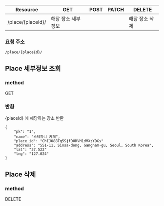 Resource | GET | POST | PATCH | DELETE | 
--- | --- | --- | --- | --- |
/place/{placeId}/ | 해당 장소 세부정보 |  |  | 해당 장소 삭제 |

### 요청 주소
`/place/{placeId}/`


## Place 세부정보 조회

### method
GET

### 반환
{placeId} 에 해당하는 장소 반환

```
{
    "pk": "1",
    "name": "스테파니 카페",
    "place_id": "ChIJO88Tq5SjfDURVM1dMXzYDGs"
    "address": "551-11, Sinsa-dong, Gangnam-gu, Seoul, South Korea",
    "lat": "37.522"
    "lng": "127.024"
}
```

## Place 삭제

### method

DELETE